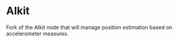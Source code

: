 # AIkit
Fork of the AIkit node that will manage position estimation based on accelerometer measures.
